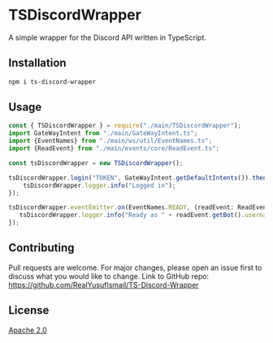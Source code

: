 # TSDiscordWrapper

A simple wrapper for the Discord API written in TypeScript.

## Installation

```bash
npm i ts-discord-wrapper    
```

## Usage

```typescript
const { TSDiscordWrapper } = require("./main/TSDiscordWrapper");
import GateWayIntent from "./main/GateWayIntent.ts";
import {EventNames} from "./main/ws/util/EventNames.ts";
import {ReadEvent} from "./main/events/core/ReadEvent.ts";

const tsDiscordWrapper = new TSDiscordWrapper();

tsDiscordWrapper.login("TOKEN", GateWayIntent.getDefaultIntents()).then(() => {
    tsDiscordWrapper.logger.info("Logged in");
});

tsDiscordWrapper.eventEmitter.on(EventNames.READY, (readEvent: ReadEvent) => {
   tsDiscordWrapper.logger.info("Ready as " + readEvent.getBot().username);
});

```

## Contributing
Pull requests are welcome. For major changes, please open an issue first to discuss what you would like to change.
Link to GitHub repo: https://github.com/RealYusufIsmail/TS-Discord-Wrapper

## License
[Apache 2.0](https://choosealicense.com/licenses/apache-2.0/)
```

